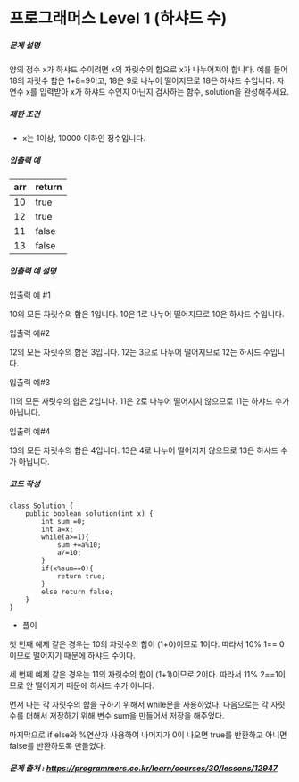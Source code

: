 # 프로그래머스 Level 1 (하샤드 수)

##### 문제 설명

양의 정수 x가 하샤드 수이려면 x의 자릿수의 합으로 x가 나누어져야 합니다. 예를 들어 18의 자릿수 합은 1+8=9이고, 18은 9로 나누어 떨어지므로 18은 하샤드 수입니다. 자연수 x를 입력받아 x가 하샤드 수인지 아닌지 검사하는 함수, solution을 완성해주세요.

##### 제한 조건

- x는 1이상, 10000 이하인 정수입니다.

##### 입출력 예

| arr  | return |
| ---- | ------ |
| 10   | true   |
| 12   | true   |
| 11   | false  |
| 13   | false  |

##### 입출력 예 설명

입출력 예 #1

10의 모든 자릿수의 합은 1입니다. 10은 1로 나누어 떨어지므로 10은 하샤드 수입니다.

입출력 예#2

12의 모든 자릿수의 합은 3입니다. 12는 3으로 나누어 떨어지므로 12는 하샤드 수입니다.

입출력 예#3

11의 모든 자릿수의 합은 2입니다. 11은 2로 나누어 떨어지지 않으므로 11는 하샤드 수가 아닙니다.

입출력 예#4

13의 모든 자릿수의 합은 4입니다. 13은 4로 나누어 떨어지지 않으므로 13은 하샤드 수가 아닙니다.

##### 코드 작성

```
class Solution {
    public boolean solution(int x) {
        int sum =0;
        int a=x;
        while(a>=1){
            sum +=a%10;
            a/=10;
        }
        if(x%sum==0){
            return true;
        }
        else return false;
    }
}
```

- 풀이

첫 번째 예제 같은 경우는 10의 자릿수의 합이 (1+0)이므로 1이다. 따라서 10% 1== 0이므로 떨어지기 때문에 하샤드 수이다.

세 번쩨 예제 같은 경우는 11의 자릿수의 합이 (1+1)이므로 2이다. 따라서 11% 2==1이므로 안 떨어지기 때문에 하샤드 수가 아니다.



먼저 나는 각 자릿수의 합을 구하기 위해서 while문을 사용하였다. 다음으로는 각 자릿수를 더해서 저장하기 위해 변수 sum을 만들어서 저장을 해주었다. 

마지막으로 if else와 %연산자 사용하여 나머지가 0이 나오면 true를 반환하고 아니면 false를 반환하도록 만들었다.

##### 문제 출처 : https://programmers.co.kr/learn/courses/30/lessons/12947

